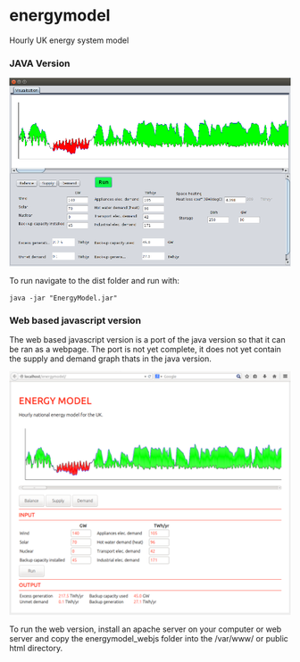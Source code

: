 energymodel
===========

Hourly UK energy system model

### JAVA Version

![Screenshot](docs/files/energymodel_java.png)

To run navigate to the dist folder and run with:

    java -jar "EnergyModel.jar"

### Web based javascript version

The web based javascript version is a port of the java version so that it can be ran as a webpage. The port is not yet complete, it does not yet contain the supply and demand graph thats in the java version.

![Screenshot](docs/files/energymodel_webjs.png)

To run the web version, install an apache server on your computer or web server and copy the energymodel_webjs folder into the /var/www/ or public html directory.







